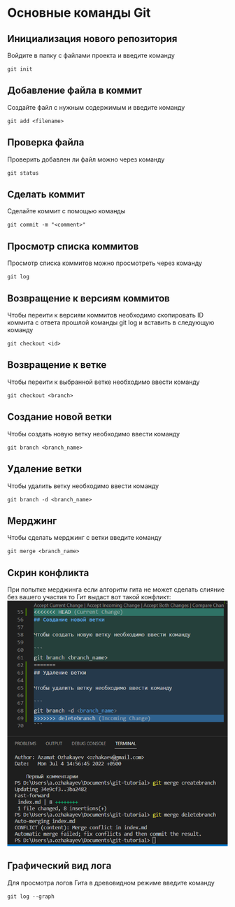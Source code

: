 # Основные команды Git
## Инициализация нового репозитория

Войдите в папку с файлами проекта и введите команду
```
git init
```
## Добавление файла в коммит

Создайте файл с нужным содержимым и введите команду

```
git add <filename>
```

## Проверка файла

Проверить добавлен ли файл можно через команду

```
git status
```

## Сделать коммит

Сделайте коммит с помощью команды

```
git commit -m "<comment>"
```
## Просмотр списка коммитов

Просмотр списка коммитов можно просмотреть через команду

```
git log
```

## Возвращение к версиям коммитов

Чтобы переити к версиям коммитов необходимо скопировать ID коммита с ответа прошлой команды git log и вставить в следующую команду

```
git checkout <id>
```

## Возвращение к ветке

Чтобы переити к выбранной ветке необходимо ввести команду

```
git checkout <branch>
```

## Создание новой ветки

Чтобы создать новую ветку необходимо ввести команду

```
git branch <branch_name>
```

## Удаление ветки

Чтобы удалить ветку необходимо ввести команду

```
git branch -d <branch_name>
```

## Мерджинг

Чтобы сделать мерджинг с ветки введите команду

```
git merge <branch_name>
```

## Скрин конфликта

При попытке мерджинга если алгоритм гита не может сделать слияние без вашего участия то Гит выдаст вот такой конфликт:
![Конфликт](conflict.PNG)

## Графический вид лога

Для просмотра логов Гита в древовидном режиме введите команду

```
git log --graph
```